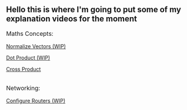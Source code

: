 ## Hello this is where I'm going to put some of my explanation  videos for the moment

<p style="font-size:16px"> Maths Concepts:</p>

[Normalize Vectors (WIP)](VideoPages\NormalizeVectors.html)

[Dot Product (WIP)](VideoPages\DotProduct.md)

[Cross Product](VideoPages\CrossProduct.html)<br><br>

<p style="font-size:16px"> Networking:</p>

[Configure Routers (WIP)](VideoPages\ConfigRouter)
